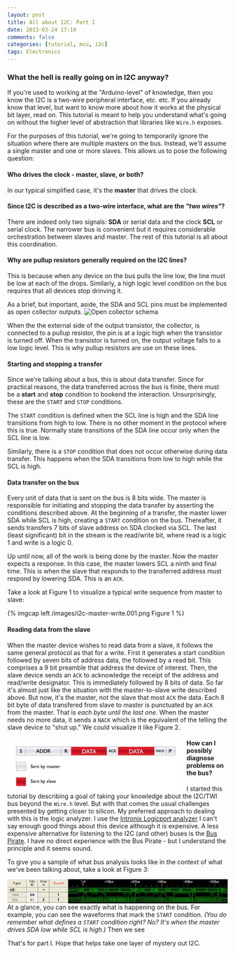 ```yaml
---
layout: post
title: All about I2C: Part I
date: 2013-03-24 17:19
comments: false
categories: [tutorial, mcu, i2c]
tags: Electronics
---
```

### What the hell is really going on in I2C anyway? ###

If you're used to working at the "Arduino-level" of knowledge, then you know the I2C is a two-wire peripheral interface, etc. etc.  If you already know that level, but want to know more about how it works at the physical bit layer, read on.  This tutorial is meant to help you understand what's going on without the higher level of abstraction that libraries like `Wire.h` exposes. 

For the purposes of this tutorial, we're going to temporarily ignore the situation where there are multiple masters on the bus.  Instead, we'll assume a single master and one or more slaves.  This allows us to pose the following question:

#### Who drives the clock - master, slave, or both? ####
In our typical simplified case, it's the **master** that drives the clock.

#### Since I2C is described as a two-wire interface, what are the _"two wires"_?
There are indeed only two signals:  **SDA** or serial data and the clock **SCL** or serial clock.  The narrower bus is convenient but it requires considerable orchestration between slaves and master.  The rest of this tutorial is all about this coordination.

#### Why are pullup resistors generally required on the I2C lines? ####
This is because when any device on the bus pulls the line low, the line must be low at each of the drops.  Similarly, a high logic level condition on the bus requires that all devices stop drinving it.  

As a brief, but important, aside, the SDA and SCL pins must be implemented as open collector outputs.  ![Open collector schema](http://upload.wikimedia.org/wikipedia/commons/thumb/c/c0/OpencollectorV3.png/800px-OpencollectorV3.png)

When the the external side of the output transistor, the collector, is connected to a pullup resistor, the pin is at a logic high when the transistor is turned off.  When the transistor is turned on, the output voltage falls to a low logic level.  This is why pullup resistors are use on these lines.

#### Starting and stopping a transfer ####

Since we're talking about a bus, this is about data transfer.  Since for practical reasons, the data transferred across the bus is finite, there must be a **start** and **stop** condition to bookend the interaction.  Unsurprisingly, these are the `START` and `STOP` conditions. 

The `START` condition is defined when the SCL line is high and the SDA line transitions from high to low.  There is no other moment in the protocol where this is true.  Normally state transitions of the SDA line occur only when the SCL line is low.

Similarly, there is a `STOP` condition that does not occur otherwise during data transfer.  This happens when the SDA transitions from low to high while the SCL is high.  

#### Data transfer on the bus ####

Every unit of data that is sent on the bus is 8 bits wide.  The master is responsible for initiating and stopping the data transfer by asserting the conditions described above.  At the beginning of a transfer, the master lower SDA while SCL is high, creating a `START` condition on the bus.  Thereafter, it sends transfers 7 bits of slave address on SDA clocked via SCL.  The last (least significant) bit in the stream is the read/write bit, where read is a logic 1 and write is a logic 0.  

Up until now, all of the work is being done by the master.  Now the master expects a response.  In this case, the master lowers SCL a ninth and final time.  This is when the slave that responds to the transferred address must respond by lowering SDA.  This is an `ACK`.

Take a look at Figure 1 to visualize a typical write sequence from master to slave:

{% imgcap left /images/i2c-master-write.001.png Figure 1 %}

#### Reading data from the slave ####

When the master device wishes to read data from a slave, it follows the same general protocol as that for a write.  First it generates a start condition followed by seven bits of address data, the followed by a read bit.  This comprises a 9 bit preamble that address the device of interest.  Then, the slave device sends an `ACK` to acknowledge the receipt of the address and read/write designator.  This is immediately followed by 8 bits of data.  So far it's almost just like the situation with the master-to-slave write described above.  But now, it's the master, not the slave that most `ACK` the data.  Each 8 bit byte of data transfered from slave to master is punctuated by an `ACK` from the master.  That is _each byte until the last one_.  When the master needs no more data, it sends a `NACK` which is the equivalent of the telling the slave device to "shut up."  We could visualize it like Figure 2.

<img src="/images/i2c-master-read.001.png" alt="Figure 2" style="float: left; padding-right: 10px;">

#### How can I possibly diagnose problems on the bus? ####

I started this tutorial by describing a goal of taking your knowledge about the I2C/TWI bus beyond the `Wire.h` level.  But with that comes the usual challenges presented by getting closer to silicon.  My preferred approach to dealing with this is the logic analyzer.  I use the [Intronix Logicport analyzer](http://www.pctestinstruments.com)  I can't say enough good things about this device although it *is* expensive.  A less expensive alternative for listening to the I2C (and other) buses is the [Bus Pirate](http://dangerousprototypes.com/docs/Bus_Pirate).  I have no direct experience with the Bus Pirate - but I understand the principle and it seems sound.

To give you a sample of what bus analysis looks like in the context of what we've been talking about, take a look at Figure 3:

<img src="/images/i2c_tutorial_1_trace.png" alt="Figure 3" style="float: left; padding-right: 10px;">

At a glance, you can see exactly what is happening on the bus.  For example, you can see the waveforms that mark the `START` condition.  _(You do remember what defines a `START` condition right?  No?  It's when the master drives SDA low while SCL is high.)_  Then we see 

That's for part I.  Hope that helps take one layer of mystery out I2C.
